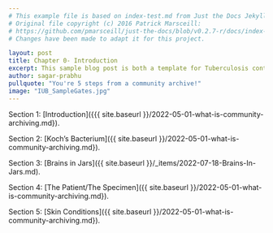 ```yaml
---
# This example file is based on index-test.md from Just the Docs Jekyll Theme and modified from https://www.embeddedlog.com/jekyll-theme-rtd/demo-pages/test-page.html , Copyright 2021 Carlos Pereira Atencio. 
# Original file copyright (c) 2016 Patrick Marsceill:
# https://github.com/pmarsceill/just-the-docs/blob/v0.2.7-r/docs/index-test.md
# Changes have been made to adapt it for this project.

layout: post
title: Chapter 0- Introduction
excerpt: This sample blog post is both a template for Tuberculosis contents and an example-formatting page.
author: sagar-prabhu
pullquote: "You're 5 steps from a community archive!"
image: "IUB_SampleGates.jpg"
---
```


Section 1: [Introduction]({{{ site.baseurl }}/2022-05-01-what-is-community-archiving.md}).

Section 2: [Koch’s Bacterium]({{ site.baseurl }}/2022-05-01-what-is-community-archiving.md}). 

Section 3: [Brains in Jars]({{ site.baseurl }}/_items/2022-07-18-Brains-In-Jars.md).

Section 4: [The Patient/The Specimen]({{ site.baseurl }}/2022-05-01-what-is-community-archiving.md}).

Section 5: [Skin Conditions]({{ site.baseurl }}/2022-05-01-what-is-community-archiving.md}).


